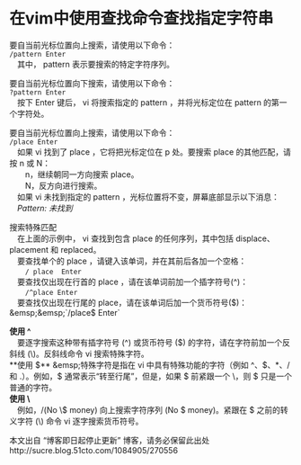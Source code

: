 # 在vim中使用查找命令查找指定字符串

要自当前光标位置向上搜索，请使用以下命令：      
`/pattern Enter`    
&emsp;其中， pattern 表示要搜索的特定字符序列。     
    
要自当前光标位置向下搜索，请使用以下命令：     
`?pattern Enter`    
&emsp;按下 Enter 键后， vi 将搜索指定的 pattern ，并将光标定位在 pattern 的第一个字符处。    
  
要自当前光标位置向上搜索，请使用以下命令：      
`/place Enter`    
&emsp;如果 vi 找到了 place ，它将把光标定位在 p 处。要搜索 place 的其他匹配，请按 n 或 N：    
&emsp;&emsp;n，继续朝同一方向搜索 place。     
&emsp;&emsp;N，反方向进行搜索。    
&emsp;如果 vi 未找到指定的 pattern ，光标位置将不变，屏幕底部显示以下消息：   
&emsp;*Pattern:   未找到*    

搜索特殊匹配     
&emsp;在上面的示例中， vi 查找到包含 place 的任何序列，其中包括 displace、placement 和 replaced。   
&emsp;要查找单个的 place ，请键入该单词，并在其前后各加一个空格：   
&emsp;&emsp;`/ place  Enter`   
&emsp;要查找仅出现在行首的 place ，请在该单词前加一个插字符号(^)：   
&emsp;&emsp;`/^place Enter`        
&emsp;要查找仅出现在行尾的   place，请在该单词后加一个货币符号($)：     
&emsp;&emsp;`/place$ Enter`   
       
**使用 ^**   
&emsp;要逐字搜索这种带有插字符号 (^) 或货币符号 ($) 的字符，请在字符前加一个反斜线 (\\)。反斜线命令 vi 搜索特殊字符。   
**使用 $**   
&emsp;特殊字符是指在 vi 中具有特殊功能的字符（例如   ^、$、\*、/   和   .）。例如，$ 通常表示“转至行尾”，但是，如果   $   前紧跟一个   \\，则   $   只是一个普通的字符。   
**使用 \\**    
&emsp;例如，/(No   \\$   money)   向上搜索字符序列   (No   $   money)。紧跟在   $   之前的转义字符   (\\)   命令   vi   逐字搜索货币符号。  
  
本文出自 “博客即日起停止更新” 博客，请务必保留此出处http://sucre.blog.51cto.com/1084905/270556
